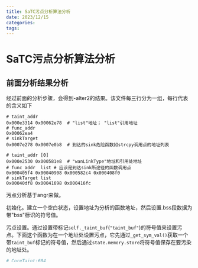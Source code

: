 ```yaml
---
title: SaTC污点分析算法分析
date: 2023/12/15
categories: 
tags:
---
```


# SaTC污点分析算法分析
## 前面分析结果分析
经过前面的分析步骤，会得到-alter2的结果。该文件每三行分为一组，每行代表的含义如下
```text
# taint_addr
0x000e3314 0x00062e78  # "list"地址； "list"引用地址
# func_addr
0x00062ea4  
# sinkTarget
0x0007e278 0x0007e0b8  # 到达的sink危险函数如strcpy调用点的地址列表

# taint_addr [0]
0x000e2530 0x000581e8  # "wanLinkType"地址和引用处地址
# func_addr  list # 应该是到达sink所途径的函数调用点
0x000405f4 0x00040908 0x000582c4 0x000408f0
# sinkTarget list
0x00040df8 0x00041698 0x000416fc
```

污点分析基于angr来做。

初始化。建立一个空白状态，设置地址为分析的函数地址，然后设置.bss段数据为带"bss"标识的符号值。

污点设置。通过设置带标记`self._taint_buf`(`"taint_buf"`)的符号值来设置污点。下面这个函数为在一个地址处设置污点，它先通过`_get_sym_val()`获取一个带`taint_buf`标记的符号值，然后通过`state.memory.store`将符号值保存在要污染的地址处。
```python
# CoreTaint:604
    def apply_taint(self, current_path, addr, taint_id, bit_size=None):
        """
        Applies the taint to an address addr

        :param current_path: angr current path
        :param addr: address to taint
        :param taint_id: taint identification
        :param bit_size: number of bites
        :return: tainted variable
        """
        self._save_taint_flag()
        bit_size = bit_size if bit_size else self._taint_buf_size
        t = self._get_sym_val(name=self._taint_buf + '_' + taint_id + '_', bits=bit_size).reversed
        self.get_state(current_path).memory.store(addr, t)
        self._restore_taint_flags()
        self._taint_applied = True
        return t
```

在检测一个变量是否被污染时也是通过检测符号值是否包含`"taint_buf"`标记。
```python
    def is_tainted(self, var, path=None, state=None, unconstrained=False):
	    ...
        # Nothing is tainted
        if self._taint_buf not in str(var):
            return False
        ...
```


## 参考链接


